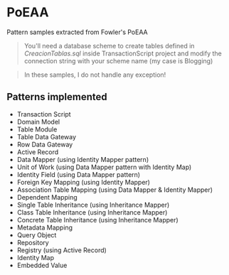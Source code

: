 # PoEAA
Pattern samples extracted from Fowler's PoEAA
>You'll need a database scheme to create tables defined in *CreacionTablas.sql* inside TransactionScript project and modify the connection string with your scheme name (my case is Blogging)

>In these samples, I do not handle any exception!

## Patterns implemented
* Transaction Script
* Domain Model
* Table Module
* Table Data Gateway
* Row Data Gateway
* Active Record
* Data Mapper (using Identity Mapper pattern)
* Unit of Work (using Data Mapper pattern with Identity Map)
* Identity Field (using Data Mapper pattern)
* Foreign Key Mapping (using Identity Mapper)
* Association Table Mapping (using Data Mapper & Identity Mapper)
* Dependent Mapping
* Single Table Inheritance (using Inheritance Mapper)
* Class Table Inheritance (using Inheritance Mapper)
* Concrete Table Inheritance (using Inheritance Mapper)
* Metadata Mapping
* Query Object
* Repository
* Registry (using Active Record)
* Identity Map
* Embedded Value